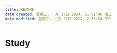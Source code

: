 ```yaml
---
title: README
date created: 星期三, 一月 17日 2024, 11:51:40 晚上
date modified: 星期三, 二月 21日 2024, 2:35:54 下午
---
```


# Study
 
